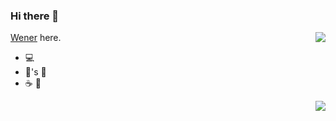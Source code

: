 ### Hi there 👋

<!--
**wenerme/wenerme** is a ✨ _special_ ✨ repository because its `README.md` (this file) appears on your GitHub profile.

Here are some ideas to get you started:

- 🔭 I’m currently working on ...
- 🌱 I’m currently learning ...
- 👯 I’m looking to collaborate on ...
- 🤔 I’m looking for help with ...
- 💬 Ask me about ...
- 📫 How to reach me: ...
- 😄 Pronouns: ...
- ⚡ Fun fact: ...

&layout=compact
-->


<a align="right"  href="https://github.com/wenerme/">
  <img align="right"   src="https://github-readme-stats.vercel.app/api/top-langs/?username=wenerme&langs_count=6" />
</a>

[Wener](http://wener.me/) here.

- 💻
- 👧's 👨
- ☕️ 🍵

<p align="right">
  <a href="https://github.com/wenerme/">
    <img src="https://github-readme-stats.vercel.app/api?username=wenerme&include_all_commits=true&show_icons=true&bg_color=232627&text_color=ffffd7&icon_color=af5f5f&title_color=ff557f&count_private=true" />
  </a>
</p>     

